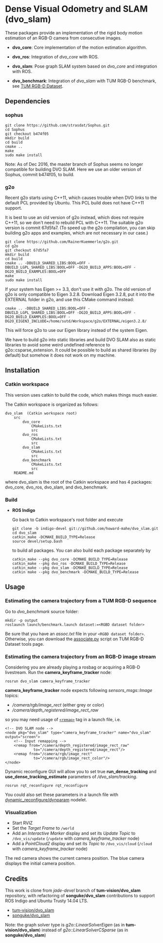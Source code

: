 # Dense Visual Odometry and SLAM (dvo_slam)

These packages provide an implementation of the rigid body motion estimation of an RGB-D camera from consecutive images.

 *  **dvo_core**: Core implementation of the motion estimation algorithm. 
    
 *  **dvo_ros**: Integration of *dvo_core* with ROS.
    
 *  **dvo_slam**: Pose graph SLAM system based on *dvo_core* and integration with ROS.
    
 *  **dvo_benchmark**: Integration of *dvo_slam* with TUM RGB-D benchmark, see [TUM RGB-D Dataset](http://vision.in.tum.de/data/datasets/rgbd-dataset).

## Dependencies
### sophus
```
git clone https://github.com/strasdat/Sophus.git
cd Sophus
git checkout b474f05
mkdir build
cd build
cmake ..
make
sudo make install 
```

Note: As of Dec 2016, the master branch of Sophus seems no longer compatible for building DVO SLAM. Here we use an older version of Sophus, commit b474f05, to build.

### g2o 
Recent g2o starts using C++11, which causes trouble when DVO links to the default PCL provided by Ubuntu. This PCL build does not have C++11 support. 

It is best to use an old version of g2o instead, which does not require C++11, so we don't need to rebuild PCL with C++11. The suitable g2o version is commit 67d5fa7.
(To speed up the g2o compilation, you can skip building g2o apps and examples, which are not necessary in our case.)

```
git clone https://github.com/RainerKuemmerle/g2o.git
cd g2o
git checkout 67d5fa7
mkdir build
cd build
cmake .. -DBUILD_SHARED_LIBS:BOOL=OFF -DBUILD_LGPL_SHARED_LIBS:BOOL=OFF -DG2O_BUILD_APPS:BOOL=OFF -DG2O_BUILD_EXAMPLES:BOOL=OFF
make
sudo make install
```

If your system has Eigen >= 3.3, don't use it with g2o. The old version of g2o is only compatible to Eigen 3.2.8. 
Download Eigen 3.2.8, put it into the EXTERNAL folder in g2o, and use this CMake command instead:

```
cmake .. -DBUILD_SHARED_LIBS:BOOL=OFF -DBUILD_LGPL_SHARED_LIBS:BOOL=OFF -DG2O_BUILD_APPS:BOOL=OFF -DG2O_BUILD_EXAMPLES:BOOL=OFF -DG2O_EIGEN3_INCLUDE=/home/sutd/Workspace/g2o/EXTERNAL/eigen3.2.8/

```
This will force g2o to use our Eigen library instead of the system Eigen.

We have to build g2o into static libraries 
and build DVO SLAM also as static libraries to avoid some weird undefined reference to g2o::csparse_extension. It could be possible to build as shared libraries (by default) but somehow it does not work on my machine.

## Installation

### Catkin workspace

This version uses catkin to build the code, which makes things much easier. 

The Catkin workspace is organized as follows: 

```
dvo_slam  (Catkin workspace root)
    src 
        dvo_core
            CMakeLists.txt
            src
        dvo_ros
            CMakeLists.txt
            src
        dvo_slam
            CMakeLists.txt
            src
        dvo_benchmark
            CMakeLists.txt
            src
    README.md
```

where dvo_slam is the root of the Catkin workspace and has 4 packages: dvo_core, dvo_ros, dvo_slam, and dvo_benchmark.

### Build

 *  **ROS Indigo**

	Go back to Catkin workspace's root folder and execute
	```
	git clone -b indigo-devel git://github.com/howard-mahe/dvo_slam.git
	cd dvo_slam
	catkin_make -DCMAKE_BUILD_TYPE=Release
	source devel/setup.bash
	```

	to build all packages. You can also build each package separately by 

	```
	catkin_make --pkg dvo_core -DCMAKE_BUILD_TYPE=Release
	catkin_make --pkg dvo_ros -DCMAKE_BUILD_TYPE=Release
	catkin_make --pkg dvo_slam -DCMAKE_BUILD_TYPE=Release
	catkin make --pkg dvo_benchmark -DCMAKE_BUILD_TYPE=Release
	```

## Usage

### Estimating the camera trajectory from a TUM RGB-D sequence

Go to *dvo_benchmark* source folder:
```
mkdir -p output
roslaunch launch/benchmark.launch dataset:=<RGBD dataset folder>
```

Be sure that you have an *assoc.txt* file in your `<RGBD dataset folder>`. Otherwise, you can download the [associate.py](https://vision.in.tum.de/data/datasets/rgbd-dataset/tools) script on TUM RGB-D Dataset tools page.

### Estimating the camera trajectory from an RGB-D image stream

Considering you are already playing a rosbag or acquiring a RGB-D livestream. Run the **camera_keyframe_tracker** node:
```
rosrun dvo_slam camera_keyframe_tracker
```

**camera_keyframe_tracker** node expects following *sensors_msgs::Image* topics:
 *  */camera/rgb/image_rect* (either grey or color)
 *  */camera/depth_registered/image_rect_raw*

so you may need usage of [`<remap>`](http://wiki.ros.org/roslaunch/XML/remap) tag in a launch file, i.e.
```
<!-- DVO SLAM node -->
<node pkg="dvo_slam" type="camera_keyframe_tracker" name="dvo_slam" output="screen">
    <!-- Input remapping -->
    <remap from="/camera/depth_registered/image_rect_raw" 
             to="/camera/depth_registered/image_rect"/>
    <remap from="/camera/rgb/image_rect"
             to="/camera/rgb/image_rect_color"/>
</node>
```


Dynamic reconfigure GUI will allow you to set true **run_dense_tracking** and **use_dense_tracking_estimate** parameters of */dvo_slam/tracking*.
```
rosrun rqt_reconfigure rqt_reconfigure
```
You could also set these parameters in a launch file with [dynamic_reconfigure/dynparam](http://wiki.ros.org/dynamic_reconfigure#dynamic_reconfigure.2BAC8-indigo.dynparam_command-line_tool) nodelet.

### Visualization
 *  Start RVIZ
 *  Set the *Target Frame* to `/world`
 *  Add an *Interactive Marker* display and set its *Update Topic* to `/dvo_vis/update` (`/update` with *camera_keyframe_tracker* node)
 *  Add a *PointCloud2* display and set its *Topic* to `/dvo_vis/cloud` (`/cloud` with *camera_keyframe_tracker* node)

The red camera shows the current camera position. The blue camera displays the initial camera position.

## Credits
This work is clone from *jade-devel* branch of **tum-vision/dvo_slam** repository, with refactoring of **songuke/dvo_slam** contributions to support ROS Indigo and Ubuntu Trusty 14.04 LTS.
 * [tum-vision/dvo_slam](https://github.com/tum-vision/dvo_slam/)
 * [songuke/dvo_slam](https://github.com/songuke/dvo_slam/)

Note: the graph solver type is *g2o::LinearSolverEigen* (as in **tum-vision/dvo_slam**) instead of *g2o::LinearSolverCSparse* (as in **songuke/dvo_slam**)
